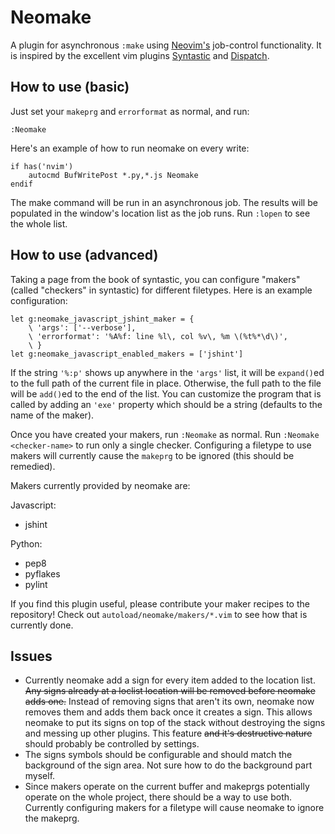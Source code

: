 
# Neomake

A plugin for asynchronous `:make` using [Neovim's](http://neovim.org/)
job-control functionality. It is inspired by the excellent vim plugins
[Syntastic](https://github.com/scrooloose/syntastic) and
[Dispatch](https://github.com/tpope/vim-dispatch).

## How to use (basic)

Just set your `makeprg` and `errorformat` as normal, and run:

```
:Neomake
```

Here's an example of how to run neomake on every write:

```
if has('nvim')
    autocmd BufWritePost *.py,*.js Neomake
endif
```

The make command will be run in an asynchronous job. The results will be
populated in the window's location list as the job runs. Run `:lopen` to see
the whole list.

## How to use (advanced)

Taking a page from the book of syntastic, you can configure "makers" (called
"checkers" in syntastic) for different filetypes. Here is an example
configuration:

```
let g:neomake_javascript_jshint_maker = {
    \ 'args': ['--verbose'],
    \ 'errorformat': '%A%f: line %l\, col %v\, %m \(%t%*\d\)',
    \ }
let g:neomake_javascript_enabled_makers = ['jshint']
```

If the string `'%:p'` shows up anywhere in the `'args'` list, it will be
`expand()`ed to the full path of the current file in place. Otherwise, the full
path to the file will be `add()`ed to the end of the list. You can customize
the program that is called by adding an `'exe'` property which should be a
string (defaults to the name of the maker).

Once you have created your makers, run `:Neomake` as normal. Run 
`:Neomake <checker-name>` to run only a single checker. Configuring a 
filetype to use makers will currently cause the `makeprg` to be ignored (this
should be remedied).

Makers currently provided by neomake are:

Javascript:

- jshint

Python:

- pep8
- pyflakes
- pylint

If you find this plugin useful, please contribute your maker recipes to the
repository! Check out `autoload/neomake/makers/*.vim` to see how that is
currently done.

## Issues

- Currently neomake add a sign for every item added to the location list. ~~Any
  signs already at a loclist location will be removed before neomake adds
  one.~~ Instead of removing signs that aren't its own, neomake now removes
  them and adds them back once it creates a sign. This allows neomake to put
  its signs on top of the stack without destroying the signs and messing up
  other plugins. This feature ~~and it's destructive nature~~ should probably
  be controlled by settings.
- The signs symbols should be configurable and should match the background of
  the sign area. Not sure how to do the background part myself.
- Since makers operate on the current buffer and makeprgs potentially operate 
  on the whole project, there should be a way to use both. Currently configuring 
  makers for a filetype will cause neomake to ignore the makeprg.

